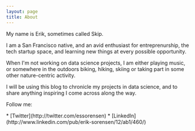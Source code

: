 ```yaml
---
layout: page
title: About
---
```


My name is Erik, sometimes called Skip.  

I am a San Francisco native, and an avid enthusiast for entreprenurship, the tech startup space, and learning new things at every possible opportunity.  

When I'm not working on data science projects, I am either playing music, or somewhere in the outdoors biking, hiking, skiing or taking part in some other nature-centric activity.  

I will be using this blog to chronicle my projects in data science, and to share anything inspiring I come across along the way. 


Follow me:

<p class="message">
* [Twitter](http://twitter.com/essorensen)
* [LinkedIn](http://www.linkedin.com/pub/erik-sorensen/12/ab1/460/)
</p>